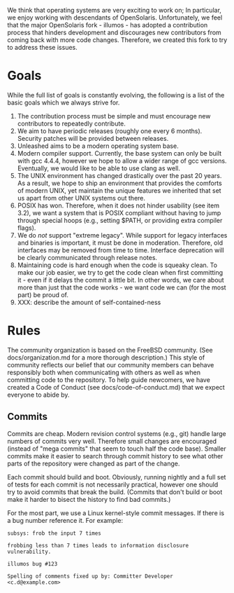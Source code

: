 We think that operating systems are very exciting to work on; In particular,
we enjoy working with descendants of OpenSolaris.  Unfortunately, we feel
that the major OpenSolaris fork - illumos - has adopted a contribution
process that hinders development and discourages new contributors from
coming back with more code changes.  Therefore, we created this fork to try
to address these issues.

Goals
=====

While the full list of goals is constantly evolving, the following is a list
of the basic goals which we always strive for.

1. The contribution process must be simple and must encourage new
   contributors to repeatedly contribute.
2. We aim to have periodic releases (roughly one every 6 months).  Security
   patches will be provided between releases.
3. Unleashed aims to be a modern operating system base.
  1. Modern compiler support.  Currently, the base system can only be built
     with gcc 4.4.4, however we hope to allow a wider range of gcc versions.
     Eventually, we would like to be able to use clang as well.
  2. The UNIX environment has changed drastically over the past 20 years.
     As a result, we hope to ship an environment that provides the comforts
     of modern UNIX, yet maintain the unique features we inherited that set
     us apart from other UNIX systems out there.
  3. POSIX has won.  Therefore, when it does not hinder usability (see item
     3.2), we want a system that is POSIX compliant without having to jump
     through special hoops (e.g., setting $PATH, or providing extra compiler
     flags).
  4. We do *not* support "extreme legacy".  While support for legacy
     interfaces and binaries is important, it must be done in moderation.
     Therefore, old interfaces may be removed from time to time.  Interface
     deprecation will be clearly communicated through release notes.
4. Maintaining code is hard enough when the code is squeaky clean.  To make
   our job easier, we try to get the code clean when first committing it -
   even if it delays the commit a little bit.  In other words, we care about
   more than just that the code works - we want code we can (for the most
   part) be proud of.
5. XXX: describe the amount of self-contained-ness

Rules
=====

The community organization is based on the FreeBSD community.  (See
docs/organization.md for a more thorough description.)  This style of
community reflects our belief that our community members can behave
responsibly both when communicating with others as well as when committing
code to the repository.  To help guide newcomers, we have created a Code of
Conduct (see docs/code-of-conduct.md) that we expect everyone to abide by.

Commits
-------

Commits are cheap.  Modern revision control systems (e.g., git) handle large
numbers of commits very well.  Therefore small changes are encouraged
(instead of "mega commits" that seem to touch half the code base).  Smaller
commits make it easier to search through commit history to see what other
parts of the repository were changed as part of the change.

Each commit should build and boot.  Obviously, running nightly and a full
set of tests for each commit is not necessarily practical, however one
should try to avoid commits that break the build.  (Commits that don't build
or boot make it harder to bisect the history to find bad commits.)

For the most part, we use a Linux kernel-style commit messages.  If there is
a bug number reference it.  For example:

    subsys: frob the input 7 times

    frobbing less than 7 times leads to information disclosure
    vulnerability.

    illumos bug #123

    Spelling of comments fixed up by: Committer Developer <c.d@example.com>
